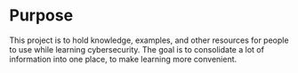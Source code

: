 # Purpose
This project is to hold knowledge, examples, and other resources for people to use while learning cybersecurity. The goal is to consolidate a lot of information into one place, to make learning more convenient.


